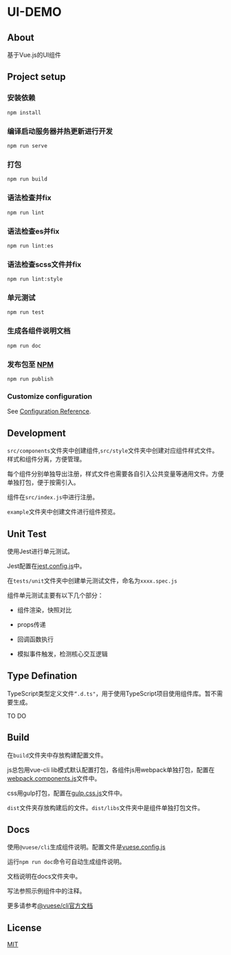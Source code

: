 # UI-DEMO

## About
基于Vue.js的UI组件

## Project setup
### 安装依赖
```
npm install
```

### 编译启动服务器并热更新进行开发
```
npm run serve
```

### 打包
```
npm run build
```

### 语法检查并fix
```
npm run lint
```

### 语法检查es并fix
```
npm run lint:es
```

### 语法检查scss文件并fix
```
npm run lint:style
```

### 单元测试
```
npm run test
```

### 生成各组件说明文档
```
npm run doc
```

### 发布包至 [NPM](https://www.npmjs.com/)
```
npm run publish
```

### Customize configuration
See [Configuration Reference](https://cli.vuejs.org/config/).

## Development
``src/components``文件夹中创建组件,``src/style``文件夹中创建对应组件样式文件。样式和组件分离，方便管理。

每个组件分别单独导出注册，样式文件也需要各自引入公共变量等通用文件。方便单独打包，便于按需引入。

组件在``src/index.js``中进行注册。

``example``文件夹中创建文件进行组件预览。

## Unit Test
使用Jest进行单元测试。

Jest配置在[jest.config.js](./jest.config.js)中。

在``tests/unit``文件夹中创建单元测试文件，命名为``xxxx.spec.js``

组件单元测试主要有以下几个部分：
+ 组件渲染，快照对比

+ props传递

- 回调函数执行

- 模拟事件触发，检测核心交互逻辑

## Type Defination
TypeScript类型定义文件``“.d.ts"``，用于使用TypeScript项目使用组件库。暂不需要生成。

TO DO

## Build
在``build``文件夹中存放构建配置文件。

js总包用vue-cli lib模式默认配置打包，各组件js用webpack单独打包，配置在[webpack.components.js](build/webpack.components.js)文件中。

css用gulp打包，配置在[gulp.css.js](build/gulp.css.js)文件中。

``dist``文件夹存放构建后的文件。``dist/libs``文件夹中是组件单独打包文件。

## Docs
使用``@vuese/cli``生成组件说明。配置文件是[vuese.config.js](vuese.config.js)

运行``npm run doc``命令可自动生成组件说明。

文档说明在docs文件夹中。

写法参照示例组件中的注释。

更多请参考[@vuese/cli官方文档](https://vuese.org/cli/)

## License
[MIT](http://opensource.org/licenses/MIT)
